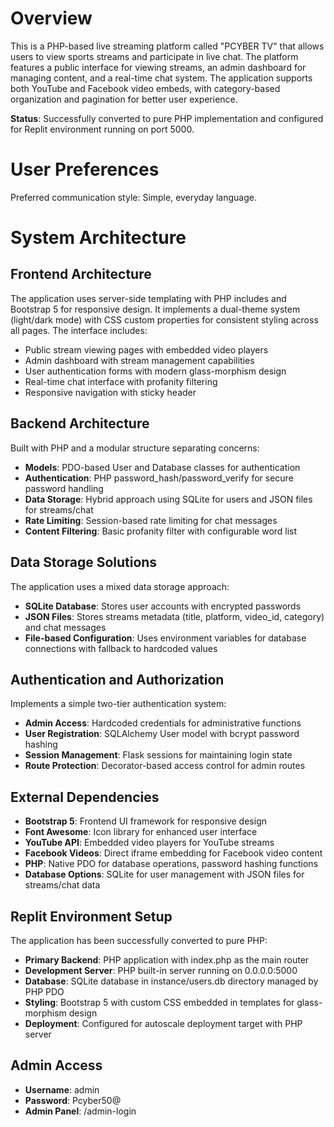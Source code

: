 # Overview

This is a PHP-based live streaming platform called "PCYBER TV" that allows users to view sports streams and participate in live chat. The platform features a public interface for viewing streams, an admin dashboard for managing content, and a real-time chat system. The application supports both YouTube and Facebook video embeds, with category-based organization and pagination for better user experience.

**Status**: Successfully converted to pure PHP implementation and configured for Replit environment running on port 5000.

# User Preferences

Preferred communication style: Simple, everyday language.

# System Architecture

## Frontend Architecture
The application uses server-side templating with PHP includes and Bootstrap 5 for responsive design. It implements a dual-theme system (light/dark mode) with CSS custom properties for consistent styling across all pages. The interface includes:

- Public stream viewing pages with embedded video players
- Admin dashboard with stream management capabilities  
- User authentication forms with modern glass-morphism design
- Real-time chat interface with profanity filtering
- Responsive navigation with sticky header

## Backend Architecture
Built with PHP and a modular structure separating concerns:

- **Models**: PDO-based User and Database classes for authentication
- **Authentication**: PHP password_hash/password_verify for secure password handling
- **Data Storage**: Hybrid approach using SQLite for users and JSON files for streams/chat
- **Rate Limiting**: Session-based rate limiting for chat messages
- **Content Filtering**: Basic profanity filter with configurable word list

## Data Storage Solutions
The application uses a mixed data storage approach:

- **SQLite Database**: Stores user accounts with encrypted passwords
- **JSON Files**: Stores streams metadata (title, platform, video_id, category) and chat messages
- **File-based Configuration**: Uses environment variables for database connections with fallback to hardcoded values

## Authentication and Authorization
Implements a simple two-tier authentication system:

- **Admin Access**: Hardcoded credentials for administrative functions
- **User Registration**: SQLAlchemy User model with bcrypt password hashing
- **Session Management**: Flask sessions for maintaining login state
- **Route Protection**: Decorator-based access control for admin routes

## External Dependencies

- **Bootstrap 5**: Frontend UI framework for responsive design
- **Font Awesome**: Icon library for enhanced user interface
- **YouTube API**: Embedded video players for YouTube streams
- **Facebook Videos**: Direct iframe embedding for Facebook video content
- **PHP**: Native PDO for database operations, password hashing functions
- **Database Options**: SQLite for user management with JSON files for streams/chat data

## Replit Environment Setup

The application has been successfully converted to pure PHP:
- **Primary Backend**: PHP application with index.php as the main router
- **Development Server**: PHP built-in server running on 0.0.0.0:5000
- **Database**: SQLite database in instance/users.db directory managed by PHP PDO
- **Styling**: Bootstrap 5 with custom CSS embedded in templates for glass-morphism design
- **Deployment**: Configured for autoscale deployment target with PHP server

## Admin Access
- **Username**: admin
- **Password**: Pcyber50@
- **Admin Panel**: /admin-login